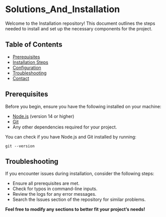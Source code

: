 # Solutions_And_Installation

Welcome to the Installation repository! This document outlines the steps needed to install and set up the necessary components for the project.

## Table of Contents

- [Prerequisites](#prerequisites)
- [Installation Steps](#installation-steps)
- [Configuration](#configuration)
- [Troubleshooting](#troubleshooting)
- [Contact](#contact)

## Prerequisites

Before you begin, ensure you have the following installed on your machine:

- [Node.js](https://nodejs.org/) (version 14 or higher)
- [Git](https://git-scm.com/)
- Any other dependencies required for your project.

You can check if you have Node.js and Git installed by running:

```
git --version
```

## Troubleshooting
If you encounter issues during installation, consider the following steps:

- Ensure all prerequisites are met.
- Check for typos in command-line inputs.
- Review the logs for any error messages.
- Search the Issues section of the repository for similar problems.


**Feel free to modify any sections to better fit your project’s needs!**

   
